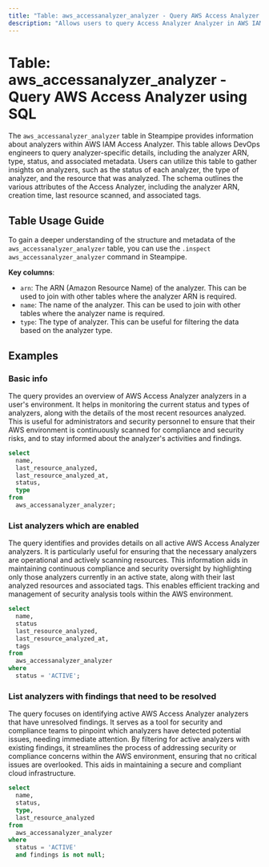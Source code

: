 ```yaml
---
title: "Table: aws_accessanalyzer_analyzer - Query AWS Access Analyzer using SQL"
description: "Allows users to query Access Analyzer Analyzer in AWS IAM to retrieve information about analyzers."
---
```


# Table: aws_accessanalyzer_analyzer - Query AWS Access Analyzer using SQL

The `aws_accessanalyzer_analyzer` table in Steampipe provides information about analyzers within AWS IAM Access Analyzer. This table allows DevOps engineers to query analyzer-specific details, including the analyzer ARN, type, status, and associated metadata. Users can utilize this table to gather insights on analyzers, such as the status of each analyzer, the type of analyzer, and the resource that was analyzed. The schema outlines the various attributes of the Access Analyzer, including the analyzer ARN, creation time, last resource scanned, and associated tags.

## Table Usage Guide

To gain a deeper understanding of the structure and metadata of the `aws_accessanalyzer_analyzer` table, you can use the `.inspect aws_accessanalyzer_analyzer` command in Steampipe.

**Key columns**:

- `arn`: The ARN (Amazon Resource Name) of the analyzer. This can be used to join with other tables where the analyzer ARN is required.
- `name`: The name of the analyzer. This can be used to join with other tables where the analyzer name is required.
- `type`: The type of analyzer. This can be useful for filtering the data based on the analyzer type.

## Examples

### Basic info
The query provides an overview of AWS Access Analyzer analyzers in a user's environment. It helps in monitoring the current status and types of analyzers, along with the details of the most recent resources analyzed. This is useful for administrators and security personnel to ensure that their AWS environment is continuously scanned for compliance and security risks, and to stay informed about the analyzer's activities and findings.

```sql
select
  name,
  last_resource_analyzed,
  last_resource_analyzed_at,
  status,
  type
from
  aws_accessanalyzer_analyzer;
```

### List analyzers which are enabled
The query identifies and provides details on all active AWS Access Analyzer analyzers. It is particularly useful for ensuring that the necessary analyzers are operational and actively scanning resources. This information aids in maintaining continuous compliance and security oversight by highlighting only those analyzers currently in an active state, along with their last analyzed resources and associated tags. This enables efficient tracking and management of security analysis tools within the AWS environment.

```sql
select
  name,
  status
  last_resource_analyzed,
  last_resource_analyzed_at,
  tags
from
  aws_accessanalyzer_analyzer
where
  status = 'ACTIVE';
```

### List analyzers with findings that need to be resolved
The query focuses on identifying active AWS Access Analyzer analyzers that have unresolved findings. It serves as a tool for security and compliance teams to pinpoint which analyzers have detected potential issues, needing immediate attention. By filtering for active analyzers with existing findings, it streamlines the process of addressing security or compliance concerns within the AWS environment, ensuring that no critical issues are overlooked. This aids in maintaining a secure and compliant cloud infrastructure.

```sql
select
  name,
  status,
  type,
  last_resource_analyzed
from
  aws_accessanalyzer_analyzer
where
  status = 'ACTIVE'
  and findings is not null;
```
